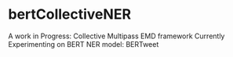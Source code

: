 # bertCollectiveNER

A work in Progress: Collective Multipass EMD framework
Currently Experimenting on BERT NER model: BERTweet
